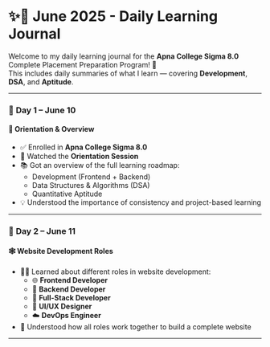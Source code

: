 # ✨📘 June 2025 - Daily Learning Journal

Welcome to my daily learning journal for the **Apna College Sigma 8.0** Complete Placement Preparation Program! 🚀  
This includes daily summaries of what I learn — covering **Development**, **DSA**, and **Aptitude**.

---

### 📅 **Day 1 – June 10**
#### 🧭 Orientation & Overview

- ✅ Enrolled in **Apna College Sigma 8.0**
- 🎯 Watched the **Orientation Session**
- 📚 Got an overview of the full learning roadmap:
  - Development (Frontend + Backend)
  - Data Structures & Algorithms (DSA)
  - Quantitative Aptitude
- 💡 Understood the importance of consistency and project-based learning

---

### 📅 **Day 2 – June 11**
#### 🕸️ Website Development Roles

- 👨‍💻 Learned about different roles in website development:
  - 🌐 **Frontend Developer**
  - 🔧 **Backend Developer**
  - 🔁 **Full-Stack Developer**
  - 🎨 **UI/UX Designer**
  - ☁️ **DevOps Engineer**
- 🤝 Understood how all roles work together to build a complete website

---
